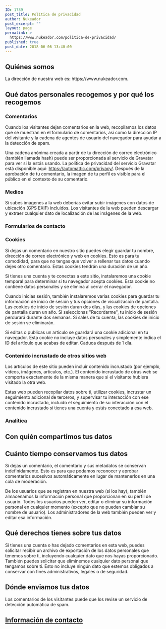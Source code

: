 ```yaml
---
ID: 1789
post_title: Política de privacidad
author: Nukeador
post_excerpt: ""
layout: page
permalink: >
  https://www.nukeador.com/politica-de-privacidad/
published: true
post_date: 2018-06-06 13:40:00
---
```

<h2>Quiénes somos</h2>
La dirección de nuestra web es: https://www.nukeador.com.
<h2>Qué datos personales recogemos y por qué los recogemos</h2>
<h3>Comentarios</h3>
Cuando los visitantes dejan comentarios en la web, recopilamos los datos que se muestran en el formulario de comentarios, así como la dirección IP del visitante y la cadena de agentes de usuario del navegador para ayudar a la detección de spam.

Una cadena anónima creada a partir de tu dirección de correo electrónico (también llamada hash) puede ser proporcionada al servicio de Gravatar para ver si la estás usando. La política de privacidad del servicio Gravatar está disponible aquí: https://automattic.com/privacy/. Después de la aprobación de tu comentario, la imagen de tu perfil es visible para el público en el contexto de su comentario.
<h3>Medios</h3>
Si subes imágenes a la web deberías evitar subir imágenes con datos de ubicación (GPS EXIF) incluidos. Los visitantes de la web pueden descargar y extraer cualquier dato de localización de las imágenes de la web.
<h3>Formularios de contacto</h3>
<h3>Cookies</h3>
Si dejas un comentario en nuestro sitio puedes elegir guardar tu nombre, dirección de correo electrónico y web en cookies. Esto es para tu comodidad, para que no tengas que volver a rellenar tus datos cuando dejes otro comentario. Estas cookies tendrán una duración de un año.

Si tienes una cuenta y te conectas a este sitio, instalaremos una cookie temporal para determinar si tu navegador acepta cookies. Esta cookie no contiene datos personales y se elimina al cerrar el navegador.

Cuando inicias sesión, también instalaremos varias cookies para guardar tu información de inicio de sesión y tus opciones de visualización de pantalla. Las cookies de inicio de sesión duran dos días, y las cookies de opciones de pantalla duran un año. Si seleccionas "Recordarme", tu inicio de sesión perdurará durante dos semanas. Si sales de tu cuenta, las cookies de inicio de sesión se eliminarán.

Si editas o publicas un artículo se guardará una cookie adicional en tu navegador. Esta cookie no incluye datos personales y simplemente indica el ID del artículo que acabas de editar. Caduca después de 1 día.
<h3>Contenido incrustado de otros sitios web</h3>
Los artículos de este sitio pueden incluir contenido incrustado (por ejemplo, vídeos, imágenes, artículos, etc.). El contenido incrustado de otras web se comporta exactamente de la misma manera que si el visitante hubiera visitado la otra web.

Estas web pueden recopilar datos sobre ti, utilizar cookies, incrustar un seguimiento adicional de terceros, y supervisar tu interacción con ese contenido incrustado, incluido el seguimiento de su interacción con el contenido incrustado si tienes una cuenta y estás conectado a esa web.
<h3>Analítica</h3>
<h2>Con quién compartimos tus datos</h2>
<h2>Cuánto tiempo conservamos tus datos</h2>
Si dejas un comentario, el comentario y sus metadatos se conservan indefinidamente. Esto es para que podamos reconocer y aprobar comentarios sucesivos automáticamente en lugar de mantenerlos en una cola de moderación.

De los usuarios que se registran en nuestra web (si los hay), también almacenamos la información personal que proporcionan en su perfil de usuario. Todos los usuarios pueden ver, editar o eliminar su información personal en cualquier momento (excepto que no pueden cambiar su nombre de usuario). Los administradores de la web también pueden ver y editar esa información.
<h2>Qué derechos tienes sobre tus datos</h2>
Si tienes una cuenta o has dejado comentarios en esta web, puedes solicitar recibir un archivo de exportación de los datos personales que tenemos sobre ti, incluyendo cualquier dato que nos hayas proporcionado. También puedes solicitar que eliminemos cualquier dato personal que tengamos sobre ti. Esto no incluye ningún dato que estemos obligados a conservar con fines administrativos, legales o de seguridad.
<h2>Dónde enviamos tus datos</h2>
Los comentarios de los visitantes puede que los revise un servicio de detección automática de spam.
<h2><a href="https://www.nukeador.com/contacto/">Información de contacto</a></h2>